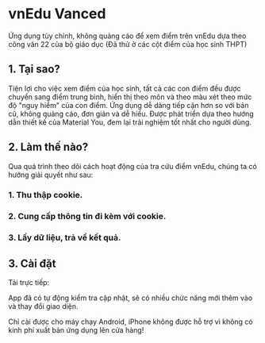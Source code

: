 # vnEdu Vanced
Ứng dụng tùy chỉnh, không quảng cáo để xem điểm trên vnEdu dựa theo công văn 22 của bộ giáo dục (Đã thử ở các cột điểm của học sinh THPT)

## 1. Tại sao?
Tiện lợi cho việc xem điểm của học sinh, tất cả các con điểm đều được chuyển sang điểm trung bình, hiển thị theo môn và theo màu xét theo mức độ "nguy hiểm" của con điểm. Ứng dụng dễ dàng tiếp cận hơn so với bản cũ, không quảng cáo, đơn giản và dễ hiểu. Được phát triển dựa theo hướng dẫn thiết kế của Material You, đem lại trải nghiệm tốt nhất cho người dùng.

## 2. Làm thế nào?
Qua quá trình theo dõi cách hoạt động của tra cứu điểm vnEdu, chúng ta có hướng giải quyết như sau:
### 1. Thu thập cookie.
### 2. Cung cấp thông tin đi kèm với cookie.
### 3. Lấy dữ liệu, trả về kết quả.

## 3. Cài đặt
Tải trực tiếp: 

App đã có tự động kiểm tra cập nhật, sẽ có nhiều chức năng mới thêm vào và thay đổi giao diện.

Chỉ cài được cho máy chạy Android, iPhone không được hỗ trợ vì không có kinh phí xuất bản ứng dụng lên cửa hàng!
